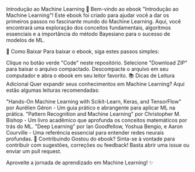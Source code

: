 Introdução ao Machine Learning 🚀
Bem-vindo ao ebook "Introdução ao Machine Learning"! Este ebook foi criado para ajudar você a dar os primeiros passos no fascinante mundo do Machine Learning. Aqui, você encontrará uma exploração dos conceitos fundamentais, algoritmos essenciais e a importância do método Bayesiano para o sucesso de modelos de ML.

📘 Como Baixar
Para baixar o ebook, siga estes passos simples:

Clique no botão verde "Code" neste repositório.
Selecione "Download ZIP" para baixar o arquivo compactado.
Descompacte o arquivo em seu computador e abra o ebook em seu leitor favorito.
📚 Dicas de Leitura Adicional
Quer expandir seus conhecimentos em Machine Learning? Aqui estão algumas leituras recomendadas:

"Hands-On Machine Learning with Scikit-Learn, Keras, and TensorFlow" por Aurélien Géron - Um guia prático e abrangente para aplicar ML na prática.
"Pattern Recognition and Machine Learning" por Christopher M. Bishop - Um livro acadêmico que aprofunda os conceitos matemáticos por trás do ML.
"Deep Learning" por Ian Goodfellow, Yoshua Bengio, e Aaron Courville - Uma referência essencial para entender redes neurais profundas.
📝 Contribuindo
Gostou do ebook? Sinta-se à vontade para contribuir com sugestões, correções ou feedback! Basta abrir uma issue ou enviar um pull request.

Aproveite a jornada de aprendizado em Machine Learning! ✨
